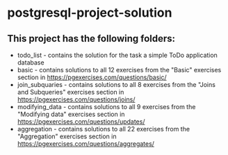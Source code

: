 # postgresql-project-solution

## This project has the following folders:
- todo_list - contains the solution for the task a simple ToDo application database
- basic - contains solutions to all 12 exercises from the "Basic" exercises section in https://pgexercises.com/questions/basic/
- join_subquaries - contains solutions to all 8 exercises from the "Joins and Subqueries" exercises section in https://pgexercises.com/questions/joins/
- modifying_data - contains solutions to all 9 exercises from the "Modifying data" exercises section in https://pgexercises.com/questions/updates/
- aggregation - contains solutions to all 22 exercises from the "Aggregation" exercises section in https://pgexercises.com/questions/aggregates/


